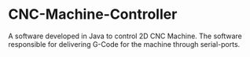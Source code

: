 # CNC-Machine-Controller
A software developed in Java to control 2D CNC Machine. The software responsible for delivering G-Code for the machine through serial-ports.  
